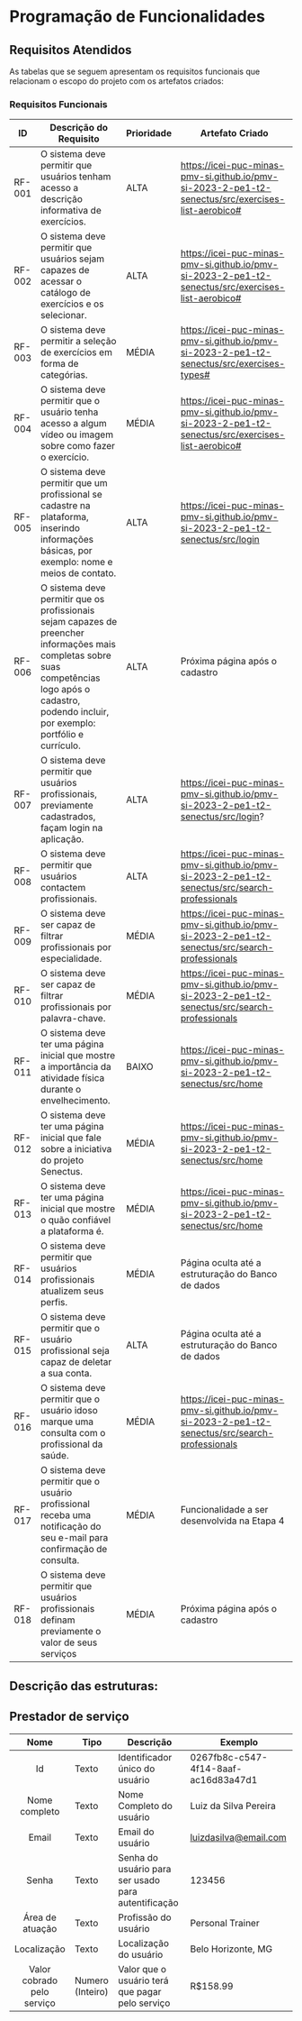 # Programação de Funcionalidades

## Requisitos Atendidos

As tabelas que se seguem apresentam os requisitos funcionais que relacionam o escopo do projeto com os artefatos criados:

### Requisitos Funcionais

|ID    | Descrição do Requisito | Prioridade | Artefato Criado |
| --- | --- | --- | --- |
| RF-001 | O sistema deve permitir que usuários tenham acesso a descrição informativa de exercícios. | ALTA | https://icei-puc-minas-pmv-si.github.io/pmv-si-2023-2-pe1-t2-senectus/src/exercises-list-aerobico# |
| RF-002 | O sistema deve permitir que usuários sejam capazes de acessar o catálogo de exercícios e os selecionar. | ALTA | https://icei-puc-minas-pmv-si.github.io/pmv-si-2023-2-pe1-t2-senectus/src/exercises-list-aerobico# |
| RF-003 | O sistema deve permitir a seleção de exercícios em forma de categórias. | MÉDIA | https://icei-puc-minas-pmv-si.github.io/pmv-si-2023-2-pe1-t2-senectus/src/exercises-types# |
| RF-004 | O sistema deve permitir que o usuário tenha acesso a algum vídeo ou imagem sobre como fazer o exercício. | MÉDIA | https://icei-puc-minas-pmv-si.github.io/pmv-si-2023-2-pe1-t2-senectus/src/exercises-list-aerobico#  |
| RF-005 | O sistema deve permitir que um profissional se cadastre na plataforma, inserindo informações básicas, por exemplo: nome e meios de contato. | ALTA | [https://icei-puc-minas-pmv-si.github.io/pmv-si-2023-2-pe1-t2-senectus/src/login ](https://icei-puc-minas-pmv-si.github.io/pmv-si-2023-2-pe1-t2-senectus/src/cadastro) |
| RF-006 | O sistema deve permitir que os profissionais sejam capazes de preencher informações mais completas sobre suas competências logo após o cadastro, podendo incluir, por exemplo: portfólio e currículo. | ALTA | Próxima página após o cadastro |
| RF-007 | O sistema deve permitir que usuários profissionais, previamente cadastrados, façam login na aplicação. | ALTA | https://icei-puc-minas-pmv-si.github.io/pmv-si-2023-2-pe1-t2-senectus/src/login?  |
| RF-008 | O sistema deve permitir que usuários contactem profissionais. | ALTA | https://icei-puc-minas-pmv-si.github.io/pmv-si-2023-2-pe1-t2-senectus/src/search-professionals |
| RF-009 | O sistema deve ser capaz de filtrar profissionais por especialidade. | MÉDIA | https://icei-puc-minas-pmv-si.github.io/pmv-si-2023-2-pe1-t2-senectus/src/search-professionals |
| RF-010 | O sistema deve ser capaz de filtrar profissionais por palavra-chave. | MÉDIA | https://icei-puc-minas-pmv-si.github.io/pmv-si-2023-2-pe1-t2-senectus/src/search-professionals |
| RF-011 | O sistema deve ter uma página inicial que mostre a importância da atividade física durante o envelhecimento. | BAIXO | https://icei-puc-minas-pmv-si.github.io/pmv-si-2023-2-pe1-t2-senectus/src/home |
| RF-012 | O sistema deve ter uma página inicial que fale sobre a iniciativa do projeto Senectus. | MÉDIA | https://icei-puc-minas-pmv-si.github.io/pmv-si-2023-2-pe1-t2-senectus/src/home |
| RF-013 | O sistema deve ter uma página inicial que mostre o quão confiável a plataforma é. | MÉDIA | https://icei-puc-minas-pmv-si.github.io/pmv-si-2023-2-pe1-t2-senectus/src/home |
| RF-014 | O sistema deve permitir que usuários profissionais atualizem seus perfis. | MÉDIA | Página oculta até a estruturação do Banco de dados |
| RF-015 | O sistema deve permitir que o usuário profissional seja capaz de deletar a sua conta. | ALTA | Página oculta até a estruturação do Banco de dados  |
| RF-016 | O sistema deve permitir que o usuário idoso marque uma consulta com o profissional da saúde. | MÉDIA | https://icei-puc-minas-pmv-si.github.io/pmv-si-2023-2-pe1-t2-senectus/src/search-professionals |
| RF-017 | O sistema deve permitir que o usuário profissional receba uma notificação do seu e-mail para confirmação de consulta. | MÉDIA | Funcionalidade a ser desenvolvida na Etapa 4 |
| RF-018 | O sistema deve permitir que usuários profissionais definam previamente o valor de seus serviços | MÉDIA | Próxima página após o cadastro |

## Descrição das estruturas:

## Prestador de serviço
|  **Nome**      | **Tipo**          | **Descrição**                             | **Exemplo**                                    |
|:--------------:|-------------------|-------------------------------------------|------------------------------------------------|
| Id             |Texto|               Identificador único do usuário            | 0267fb8c-c547-4f14-8aaf-ac16d83a47d1                                              |
| Nome completo     | Texto              | Nome Completo do usuário                        | Luiz da Silva Pereira |
| Email      | Texto             | Email do usuário                                 | luizdasilva@email.com     |
| Senha  | Texto  | Senha do usuário para ser usado para autentificação | 123456                                             |
| Área de atuação   | Texto  | Profissão do usuário| Personal Trainer                                           |
| Localização  | Texto  | Localização do usuário | Belo Horizonte, MG 
|Valor cobrado pelo serviço  | Numero (Inteiro)  | Valor que o usuário terá que pagar pelo serviço | R$158.99                                              ||
